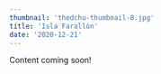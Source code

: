 ```yaml
---
thumbnail: 'thedchu-thumbnail-8.jpg'
title: 'Isla Farallón'
date: '2020-12-21'
---
```


Content coming soon!
